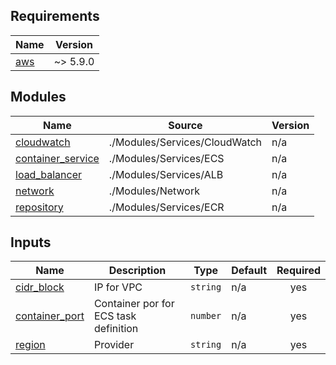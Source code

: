 ## Requirements

| Name | Version |
|------|---------|
| <a name="requirement_aws"></a> [aws](#requirement\_aws) | ~> 5.9.0 |

## Modules

| Name | Source | Version |
|------|--------|---------|
| <a name="module_cloudwatch"></a> [cloudwatch](#module\_cloudwatch) | ./Modules/Services/CloudWatch | n/a |
| <a name="module_container_service"></a> [container\_service](#module\_container\_service) | ./Modules/Services/ECS | n/a |
| <a name="module_load_balancer"></a> [load\_balancer](#module\_load\_balancer) | ./Modules/Services/ALB | n/a |
| <a name="module_network"></a> [network](#module\_network) | ./Modules/Network | n/a |
| <a name="module_repository"></a> [repository](#module\_repository) | ./Modules/Services/ECR | n/a |

## Inputs

| Name | Description | Type | Default | Required |
|------|-------------|------|---------|:--------:|
| <a name="input_cidr_block"></a> [cidr\_block](#input\_cidr\_block) | IP for VPC | `string` | n/a | yes |
| <a name="input_container_port"></a> [container\_port](#input\_container\_port) | Container por for ECS task definition | `number` | n/a | yes |
| <a name="input_region"></a> [region](#input\_region) | Provider | `string` | n/a | yes |


